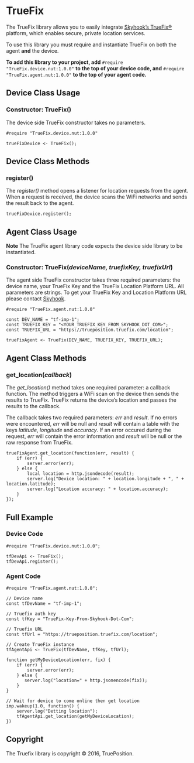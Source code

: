 # TrueFix

The TrueFix library allows you to easily integrate [Skyhook’s TrueFix®](http://www.trueposition.com/products/truefix-platform) platform, which enables secure, private location services.

To use this library you must require and instantiate TrueFix on both the agent **and** the device.

**To add this library to your project, add** `#require "TrueFix.device.nut:1.0.0"` **to the top of your device code, and** `#require "TrueFix.agent.nut:1.0.0"` **to the top of your agent code.**

## Device Class Usage

### Constructor: TrueFix()

The device side TrueFix constructor takes no parameters.

```squirrel
#require "TrueFix.device.nut:1.0.0"

trueFixDevice <- TrueFix();
```

## Device Class Methods

### register()

The *register()* method opens a listener for location requests from the agent. When a request is received, the device scans the WiFi networks and sends the result back to the agent.

```squirrel
trueFixDevice.register();
```

## Agent Class Usage

**Note** The TrueFix agent library code expects the device side library to be instantiated.

### Constructor: TrueFix(*deviceName, truefixKey, truefixUrl*)

The agent side TrueFix constructor takes three required parameters: the device name, your TrueFix Key and the TrueFix Location Platform URL. All parameters are strings. To get your TrueFix Key and Location Platform URL please contact [Skyhook](http://www.skyhookwireless.com/developers).

```squirrel
#require "TrueFix.agent.nut:1.0.0"

const DEV_NAME = "tf-imp-1";
const TRUEFIX_KEY = "<YOUR_TRUEFIX_KEY_FROM_SKYHOOK_DOT_COM>";
const TRUEFIX_URL = "https://trueposition.truefix.com/location";

trueFixAgent <- TrueFix(DEV_NAME, TRUEFIX_KEY, TRUEFIX_URL);
```

## Agent Class Methods

### get_location(*callback*)

The *get_location()* method takes one required parameter: a callback function. The method triggers a WiFi scan on the device then sends the results to TrueFix. TrueFix returns the device’s location and passes the results to the callback.

The callback takes two required parameters: *err* and *result*. If no errors were encountered, *err* will be null and *result* will contain a table with the keys *latitude*, *longitude* and *accuracy*. If an error occured during the request, *err* will contain the error information and *result* will be null or the raw response from TrueFix.

```squirrel
trueFixAgent.get_location(function(err, result) {
    if (err) {
        server.error(err);
    } else {
        local location = http.jsondecode(result);
        server.log("Device location: " + location.longitude + ", " + location.latitude);
        server.log("Location accuracy: " + location.accuracy);
    }
});
```

## Full Example

### Device Code

```
#require "TrueFix.device.nut:1.0.0";

tfDevApi <- TrueFix();
tfDevApi.register();
```

### Agent Code

```
#require "TrueFix.agent.nut:1.0.0";

// Device name
const tfDevName = "tf-imp-1";

// Truefix auth key
const tfKey = "TrueFix-Key-From-Skyhook-Dot-Com";

// Truefix URL
const tfUrl = "https://trueposition.truefix.com/location";

// Create TrueFix instance
tfAgentApi <- TrueFix(tfDevName, tfKey, tfUrl);

function getMyDeviceLocation(err, fix) {
    if (err) {
        server.error(err);
    } else {
       server.log("location=" + http.jsonencode(fix));
    }
}

// Wait for device to come online then get location
imp.wakeup(1.0, function() {
    server.log("Detting location");
    tfAgentApi.get_location(getMyDeviceLocation);
})
```

## Copyright

The Truefix library is copyright &copy; 2016, TruePosition.
